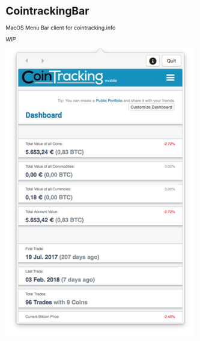 # CointrackingBar

MacOS Menu Bar client for cointracking.info

_WIP_

![WIP screenshot](./Docs/WIP-screenshot.png "Logo Title Text 1")
